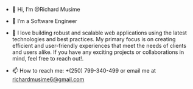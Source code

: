 - 👋 Hi, I’m @Richard Musime
- 👀 I’m a Software Engineer



- 💞️ I love building robust and scalable web applications using the latest technologies and best practices. My primary focus is on creating efficient and user-friendly experiences that meet the needs 
          of clients and users alike.
          If you have any exciting projects or collaborations in mind, feel free to reach out!.
- 📫 How to reach me: +(250) 799-340-499 or email me at richardmusime6@gmail.com

  
<img src="https://komarev.com/ghpvc/?username=Richard&style=flat-square&color=blue" alt=""/>
